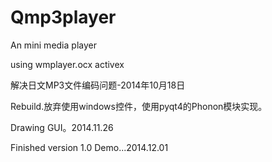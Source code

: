 ﻿Qmp3player
==========

An mini media player

using wmplayer.ocx activex

解决日文MP3文件编码问题-2014年10月18日


﻿Rebuild.放弃使用windows控件，使用pyqt4的Phonon模块实现。

﻿Drawing GUI。2014.11.26

﻿Finished version 1.0 Demo...2014.12.01
